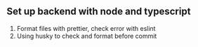 ## Set up backend with node and typescript

1. Format files with prettier, check error with eslint
2. Using husky to check and format before commit
